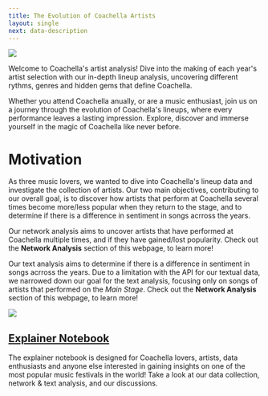 ```yaml
---
title: The Evolution of Coachella Artists
layout: single
next: data-description
---
```


![](/images/intro_image.png)

Welcome to Coachella's artist analysis! Dive into the making of each year's artist selection with our in-depth lineup analysis, uncovering different rythms, genres and hidden gems that define Coachella. 

Whether you attend Coachella anually, or are a music enthusiast, join us on a journey through the evolution of Coachella's lineups, where every performance leaves a lasting impression. Explore, discover and immerse yourself in the magic of Coachella like never before. 


# Motivation
As three music lovers, we wanted to dive into Coachella's lineup data and investigate the collection of artists. Our two main objectives, contributing to our overall goal, is to discover how artists that perform at Coachella several times become more/less popular when they return to the stage, and to determine if there is a difference in sentiment in songs acrross the years.

Our network analysis aims to uncover artists that have performed at Coachella multiple times, and if they have gained/lost popularity.  Check out the **Network Analysis** section of this webpage, to learn more!

Our text analysis aims to determine if there is a difference in sentiment in songs acrross the years. Due to a limitation with the API for our textual data, we narrowed down our goal for the text analysis, focusing only on songs of artists that performed on the *Main Stage*.  Check out the **Network Analysis** section of this webpage, to learn more!


![](/images/coachella_map.jpeg)



## [Explainer Notebook](explainer-notebook.html)

The explainer notebook is designed for Coachella lovers, artists, data enthusiasts and anyone else interested in gaining insights on one of the most popular music festivals in the world! Take a look at our data collection, network & text analysis, and our discussions. 